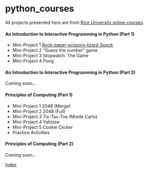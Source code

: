 # python_courses

All projects presented here are from [Rice University online courses](https://www.coursera.org/specialization/fundamentalscomputing2/37).

#### An Introduction to Interactive Programming in Python (Part 1)
- Mini-Project 1 [Rock-paper-scissors-lizard-Spock](http://linzifan.github.io/python_courses/IPP-Project1)
- Mini-Project 2 "Guess the number" game
- Mini-Project 3 Stopwatch: The Game
- Mini-Project 4 Pong

#### An Introduction to Interactive Programming in Python (Part 2)
Coming soon...


#### Principles of Computing (Part 1)
- Mini-Project 1 2048 (Merge)
- Mini-Project 2 2048 (Full)
- Mini-Project 3 Tic-Tac-Toe (Monte Carlo)
- Mini-Project 4 Yahtzee
- Mini-Project 5 Cookie Clicker
- Practice Activities


#### Principles of Computing (Part 2)
Coming soon...


[Index]()

